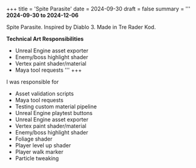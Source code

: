 +++
title = 'Spite Parasite'
date = 2024-09-30
draft = false
summary = '''
**2024-09-30 to 2024-12-06**

Spite Parasite. Inspired by Diablo 3. Made in Tre Rader Kod.

**Technical Art Responsibilities**
  *  Unreal Engine asset exporter
  *  Enemy/boss highlight shader
  *  Vertex paint shader/material
  *  Maya tool requests
'''
+++

I was responsible for
 * Asset validation scripts
 * Maya tool requests
 * Testing custom material pipeline
 * Unreal Engine playtest buttons
 * Unreal Engine asset exporter
 * Vertex paint shader/material
 * Enemy/boss highlight shader
 * Foliage shader
 * Player level up shader
 * Player walk marker
 * Particle tweaking